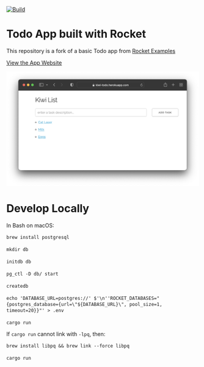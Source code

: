 [![Build](https://github.com/atharvakale343/kiwi-todo/actions/workflows/ci.yml/badge.svg?branch=main)](https://github.com/atharvakale343/kiwi-todo/actions/workflows/ci.yml)
# Todo App built with Rocket

This repository is a fork of a basic Todo app from [Rocket Examples](https://github.com/SergioBenitez/Rocket/tree/master/examples/todo)

[View the App Website](http://kiwi-todo.herokuapp.com/)

![Website](images/website.png)

# Develop Locally

In Bash on macOS:
```console
brew install postgresql

mkdir db

initdb db

pg_ctl -D db/ start

createdb

echo 'DATABASE_URL=postgres://' $'\n''ROCKET_DATABASES="{postgres_database={url=\"${DATABASE_URL}\", pool_size=1, timeout=20}}"' > .env

cargo run
```

If `cargo run` cannot link with `-lpq`, then:
```console
brew install libpq && brew link --force libpq

cargo run
```
